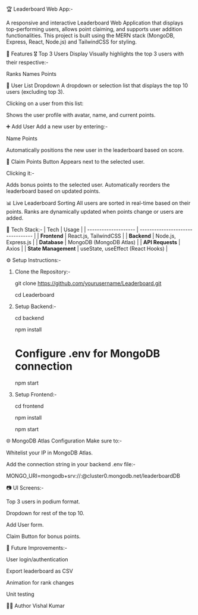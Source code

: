 🏆 Leaderboard Web App:-

A responsive and interactive Leaderboard Web Application that displays top-performing users, allows point claiming, and supports user addition functionalities. This project is built using the MERN stack (MongoDB, Express, React, Node.js) and TailwindCSS for styling.

🚀 Features
🎖️ Top 3 Users Display
Visually highlights the top 3 users with their respective:-

Ranks
Names
Points

📜 User List Dropdown
A dropdown or selection list that displays the top 10 users (excluding top 3).

Clicking on a user from this list:

Shows the user profile with avatar, name, and current points.

➕ Add User
Add a new user by entering:-

Name
Points

Automatically positions the new user in the leaderboard based on score.

🎁 Claim Points Button
Appears next to the selected user.

Clicking it:-

Adds bonus points to the selected user.
Automatically reorders the leaderboard based on updated points.

📊 Live Leaderboard Sorting
All users are sorted in real-time based on their points.
Ranks are dynamically updated when points change or users are added.

🧰 Tech Stack:-
| Tech                 | Usage                             |
| -------------------- | --------------------------------- |
| **Frontend**         | React.js, TailwindCSS             |
| **Backend**          | Node.js, Express.js               |
| **Database**         | MongoDB (MongoDB Atlas)           |
| **API Requests**     | Axios                             |
| **State Management** | useState, useEffect (React Hooks) |


⚙️ Setup Instructions:-

1. Clone the Repository:-
   
   git clone https://github.com/yourusername/Leaderboard.git
   
   cd Leaderboard

2. Setup Backend:-
   
   cd backend
   
   npm install
   
   # Configure .env for MongoDB connection
   
   npm start

3. Setup Frontend:-
   
   cd frontend
   
   npm install
   
   npm start

🌐 MongoDB Atlas Configuration
Make sure to:-

Whitelist your IP in MongoDB Atlas.

Add the connection string in your backend .env file:-

MONGO_URI=mongodb+srv://<username>:<password>@cluster0.mongodb.net/leaderboardDB

📷 UI Screens:-

Top 3 users in podium format.

Dropdown for rest of the top 10.

Add User form.

Claim Button for bonus points.

📌 Future Improvements:-

User login/authentication

Export leaderboard as CSV

Animation for rank changes

Unit testing

🧑‍💻 Author
Vishal Kumar
